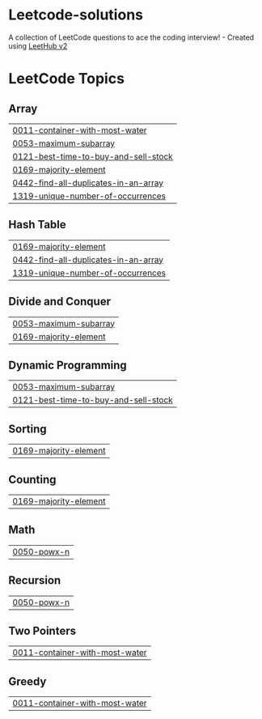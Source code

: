 # Leetcode-solutions
A collection of LeetCode questions to ace the coding interview! - Created using [LeetHub v2](https://github.com/arunbhardwaj/LeetHub-2.0)

<!---LeetCode Topics Start-->
# LeetCode Topics
## Array
|  |
| ------- |
| [0011-container-with-most-water](https://github.com/TiluramSahu/Leetcode-solutions/tree/master/0011-container-with-most-water) |
| [0053-maximum-subarray](https://github.com/TiluramSahu/Leetcode-solutions/tree/master/0053-maximum-subarray) |
| [0121-best-time-to-buy-and-sell-stock](https://github.com/TiluramSahu/Leetcode-solutions/tree/master/0121-best-time-to-buy-and-sell-stock) |
| [0169-majority-element](https://github.com/TiluramSahu/Leetcode-solutions/tree/master/0169-majority-element) |
| [0442-find-all-duplicates-in-an-array](https://github.com/TiluramSahu/Leetcode-solutions/tree/master/0442-find-all-duplicates-in-an-array) |
| [1319-unique-number-of-occurrences](https://github.com/TiluramSahu/Leetcode-solutions/tree/master/1319-unique-number-of-occurrences) |
## Hash Table
|  |
| ------- |
| [0169-majority-element](https://github.com/TiluramSahu/Leetcode-solutions/tree/master/0169-majority-element) |
| [0442-find-all-duplicates-in-an-array](https://github.com/TiluramSahu/Leetcode-solutions/tree/master/0442-find-all-duplicates-in-an-array) |
| [1319-unique-number-of-occurrences](https://github.com/TiluramSahu/Leetcode-solutions/tree/master/1319-unique-number-of-occurrences) |
## Divide and Conquer
|  |
| ------- |
| [0053-maximum-subarray](https://github.com/TiluramSahu/Leetcode-solutions/tree/master/0053-maximum-subarray) |
| [0169-majority-element](https://github.com/TiluramSahu/Leetcode-solutions/tree/master/0169-majority-element) |
## Dynamic Programming
|  |
| ------- |
| [0053-maximum-subarray](https://github.com/TiluramSahu/Leetcode-solutions/tree/master/0053-maximum-subarray) |
| [0121-best-time-to-buy-and-sell-stock](https://github.com/TiluramSahu/Leetcode-solutions/tree/master/0121-best-time-to-buy-and-sell-stock) |
## Sorting
|  |
| ------- |
| [0169-majority-element](https://github.com/TiluramSahu/Leetcode-solutions/tree/master/0169-majority-element) |
## Counting
|  |
| ------- |
| [0169-majority-element](https://github.com/TiluramSahu/Leetcode-solutions/tree/master/0169-majority-element) |
## Math
|  |
| ------- |
| [0050-powx-n](https://github.com/TiluramSahu/Leetcode-solutions/tree/master/0050-powx-n) |
## Recursion
|  |
| ------- |
| [0050-powx-n](https://github.com/TiluramSahu/Leetcode-solutions/tree/master/0050-powx-n) |
## Two Pointers
|  |
| ------- |
| [0011-container-with-most-water](https://github.com/TiluramSahu/Leetcode-solutions/tree/master/0011-container-with-most-water) |
## Greedy
|  |
| ------- |
| [0011-container-with-most-water](https://github.com/TiluramSahu/Leetcode-solutions/tree/master/0011-container-with-most-water) |
<!---LeetCode Topics End-->